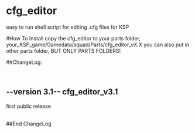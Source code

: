 # cfg_editor
easy to run shell script for editing .cfg files for KSP
 
 
#How To Install
copy the cfg_editor to your parts folder, your_KSP_game/Gamedata/squad/Parts/cfg_editor_vX.X
you can also put in other parts folder, BUT ONLY PARTS FOLDERS!




##ChangeLog:
 
<br>

## --version 3.1-- cfg_editor_v3.1
  first public release
<br>

<br>
##End ChangeLog
